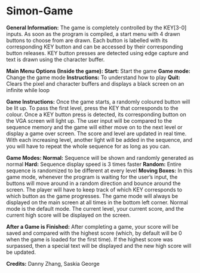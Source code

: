 # Simon-Game

**General Information:**
The game is completely controlled by the KEY[3-0] inputs. As soon as the program is compiled,
a start menu with 4 drawn buttons to choose from are drawn. Each button is labelled with its
corresponding KEY button and can be accessed by their corresponding button releases. KEY
button presses are detected using edge capture and text is drawn using the character buffer.

**Main Menu Options (Inside the game):**
**Start:** Start the game
**Game mode:** Change the game mode
**Instructions:** To understand how to play
**Quit:** Clears the pixel and character buffers and displays a black screen on an infinite while loop

**Game Instructions:**
Once the game starts, a randomly coloured button will be lit up. To pass the first level, press the
KEY that corresponds to the colour. Once a KEY button press is detected, its corresponding
button on the VGA screen will light up. The user input will be compared to the sequence
memory and the game will either move on to the next level or display a game over screen. The
score and level are updated in real time. With each increasing level, another light will be added
in the sequence, and you will have to repeat the whole sequence for as long as you can.

**Game Modes:**
**Normal:** Sequence will be shown and randomly generated as normal
**Hard:** Sequence display speed is 3 times faster
**Random:** Entire sequence is randomized to be different at every level
**Moving Boxes:** In this game mode, whenever the program is waiting for the user’s input, the
buttons will move around in a random direction and bounce around the screen. The player will
have to keep track of which KEY corresponds to which button as the game progresses.
The game mode will always be displayed on the main screen at all times in the bottom left
corner. Normal mode is the default mode. The current level, your current score, and the current
high score will be displayed on the screen.

**After a Game is Finished:**
After completing a game, your score will be saved and compared with the highest score (which,
by default will be 0 when the game is loaded for the first time). If the highest score was
surpassed, then a special text will be displayed and the new high score will be updated.

**Credits:** Danny Zhang, Saskia George
